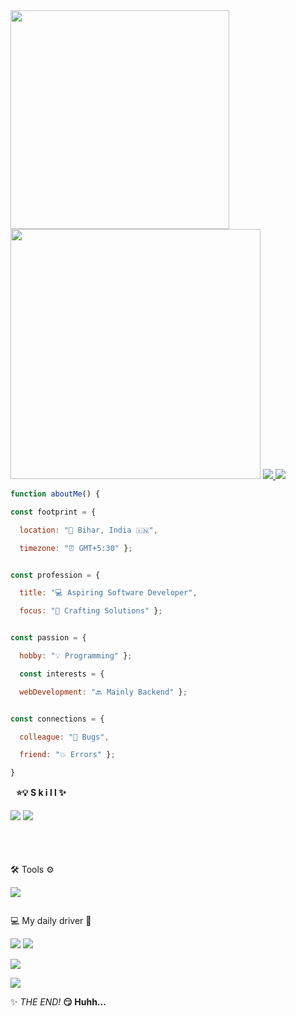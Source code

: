 <img width="350px"  src="https://rajnish.dev/my_name_gh_readme_file11">
<img width="400px"  src="https://spotify-github-profile.kittinanx.com/api/view?uid=31adq66u7roiydmuaexvdw2afsqe&cover_image=true&theme=natemoo-re&show_offline=true&background_color=121212&interchange=true&bar_color=A5B68D&bar_color_cover=true">
<a href="https://rajnish.dev">
<img src="https://img.shields.io/badge/my-website-021526?style=for-the-badge"> </a>
<a href="mailto:hi@rajnish.dev">
<img src="https://img.shields.io/badge/hi@rajnish.dev-FFF6E3?style=for-the-badge&logo=gmail"> </a>

```js
function aboutMe() {

const footprint = {

  location: "📍 Bihar, India 🇮🇳",

  timezone: "⏰ GMT+5:30" };


const profession = {

  title: "💻 Aspiring Software Developer",

  focus: "🔨 Crafting Solutions" };


const passion = {

  hobby: "💡 Programming" };

  const interests = {

  webDevelopment: "🔙 Mainly Backend" };


const connections = {

  colleague: "🐞 Bugs",

  friend: "💥 Errors" };

}

```

<img width="5px" height="14px" src="https://img.shields.io/badge/_-FF9C73?style=for-the-badge"> __⭐️💡 S k i l l ✨__

![](https://img.shields.io/badge/C-608BC1?style=for-the-badge&logo=c&logoColor=black)
![](https://img.shields.io/badge/JavaScript-FFE31A?style=for-the-badge&logo=javascript&logoColor=black)



![]()


![]()
 

<img width="280px" height="10px" src="https://img.shields.io/badge/_-FF4545?style=for-the-badge">




🛠️ Tools ⚙️

![](https://img.shields.io/badge/Cloudflare-FFC96F?style=for-the-badge&logo=Cloudflare&logoColor=black)



![]()





💻 My daily driver 🚗

![](https://img.shields.io/badge/Linux-FFE700?style=for-the-badge&logo=linux&logoColor=black)
![](https://img.shields.io/badge/openSUSE_Tumbleweed-0C322C?style=for-the-badge&logo=SUSE&logoColor=white)


![](https://img.shields.io/badge/NeoVim-B6FFA1?&style=for-the-badge&logo=neovim&logoColor=black)





 
![](https://hit.yhype.me/github/profile?user_id=108971841)


✨ _THE END!_  __😏  Huhh...__
 
